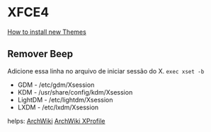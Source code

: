 # XFCE4
[How to install new Themes](https://wiki.xfce.org/howto/install_new_themes)

## Remover Beep
Adicione essa linha no arquivo de iniciar sessão do X. `exec xset -b`
- GDM - /etc/gdm/Xsession
- KDM - /usr/share/config/kdm/Xsession
- LightDM - /etc/lightdm/Xsession
- LXDM - /etc/lxdm/Xsession

helps: [ArchWiki](https://wiki.archlinux.org/index.php/Disable_PC_speaker_beep) [ArchWiki XProfile](https://wiki.archlinux.org/index.php/Xprofile)
